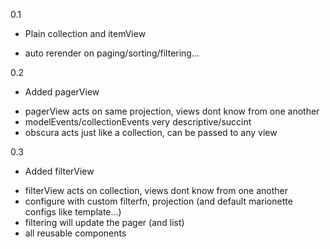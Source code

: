 0.1

- Plain collection and itemView

+ auto rerender on paging/sorting/filtering...



0.2

- Added pagerView

+ pagerView acts on same projection, views dont know from one another
+ modelEvents/collectionEvents very descriptive/succint
+ obscura acts just like a collection, can be passed to any view



0.3

- Added filterView

+ filterView acts on collection, views dont know from one another
+ configure with custom filterfn, projection (and default marionette
  configs like template...)
+ filtering will update the pager (and list)
+ all reusable components